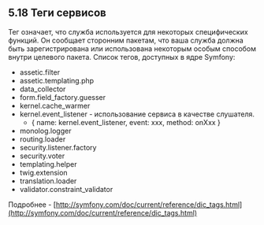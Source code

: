 ## 5.18 Теги сервисов

Тег означает, что служба используется для некоторых специфических функций. Он сообщает сторонним пакетам, что ваша служба должна быть зарегистрирована или использована некоторым особым способом внутри целевого пакета. Список тегов, доступных в ядре Symfony:

*   assetic.filter
*   assetic.templating.php
*   data_collector
*   form.field_factory.guesser
*   kernel.cache_warmer
*   kernel.event_listener - использование сервиса в качестве слушателя.
    - { name: kernel.event_listener, event: xxx, method: onXxx }
*   monolog.logger
*   routing.loader
*   security.listener.factory
*   security.voter
*   templating.helper
*   twig.extension
*   translation.loader
*   validator.constraint_validator

Подробнее - [http://symfony.com/doc/current/reference/dic_tags.html](http://symfony.com/doc/current/reference/dic_tags.html)